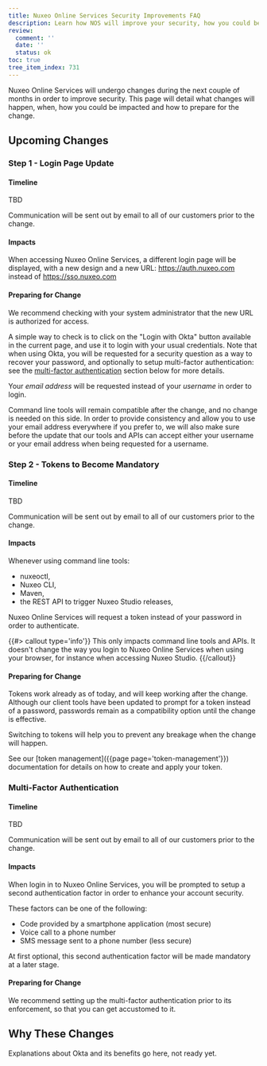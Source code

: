 ```yaml
---
title: Nuxeo Online Services Security Improvements FAQ
description: Learn how NOS will improve your security, how you could be impacted and how to prepare for the change.
review:
  comment: ''
  date: ''
  status: ok
toc: true
tree_item_index: 731
---
```



Nuxeo Online Services will undergo changes during the next couple of months in order to improve security.
This page will detail what changes will happen, when, how you could be impacted and how to prepare for the change.

## Upcoming Changes

### Step 1 - Login Page Update

#### Timeline

TBD

Communication will be sent out by email to all of our customers prior to the change.

#### Impacts

When accessing Nuxeo Online Services, a different login page will be displayed, with a new design and a new URL: https://auth.nuxeo.com instead of https://sso.nuxeo.com

#### Preparing for Change

We recommend checking with your system administrator that the new URL is authorized for access.

A simple way to check is to click on the "Login with Okta" button available in the current page, and use it to login with your usual credentials. Note that when using Okta, you will be requested for a security question as a way to recover your password, and optionally to setup multi-factor authentication: see the <a href="#mfa">multi-factor authentication</a> section below for more details.

Your _email address_ will be requested instead of your _username_ in order to login.

Command line tools will remain compatible after the change, and no change is needed on this side. In order to provide consistency and allow you to use your email address everywhere if you prefer to, we will also make sure before the update that our tools and APIs can accept either your username or your email address when being requested for a username.

### Step 2 - Tokens to Become Mandatory

#### Timeline

TBD

Communication will be sent out by email to all of our customers prior to the change.

#### Impacts

Whenever using command line tools:
- nuxeoctl,
- Nuxeo CLI,
- Maven,
- the REST API to trigger Nuxeo Studio releases,

Nuxeo Online Services will request a token instead of your password in order to authenticate.

{{#> callout type='info'}}
This only impacts command line tools and APIs. It doesn't change the way you login to Nuxeo Online Services when using your browser, for instance when accessing Nuxeo Studio.
{{/callout}}

#### Preparing for Change

Tokens work already as of today, and will keep working after the change. Although our client tools have been updated to prompt for a token instead of a password, passwords remain as a compatibility option until the change is effective.

Switching to tokens will help you to prevent any breakage when the change will happen.

See our [token management]({{page page='token-management'}}) documentation for details on how to create and apply your token.

<a name="mfa"></a>
### Multi-Factor Authentication

#### Timeline

TBD

Communication will be sent out by email to all of our customers prior to the change.

#### Impacts

When login in to Nuxeo Online Services, you will be prompted to setup a second authentication factor in order to enhance your account security.

These factors can be one of the following:
- Code provided by a smartphone application (most secure)
- Voice call to a phone number
- SMS message sent to a phone number (less secure)

At first optional, this second authentication factor will be made mandatory at a later stage.

#### Preparing for Change

We recommend setting up the multi-factor authentication prior to its enforcement, so that you can get accustomed to it.

## Why These Changes

Explanations about Okta and its benefits go here, not ready yet.
